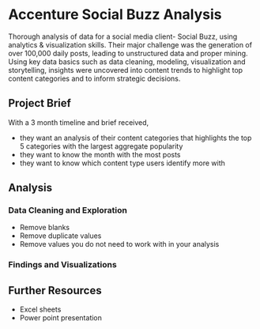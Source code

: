 # Accenture Social Buzz Analysis 
Thorough analysis of data for a social media client- Social Buzz, using analytics & visualization skills. Their major challenge was the generation of over 100,000 daily posts, leading to unstructured data and proper mining. Using key data basics such as data cleaning, modeling, visualization and storytelling, insights were uncovered into content trends to highlight top content categories and to inform strategic decisions.

## Project Brief
With a 3 month timeline and brief received,
- they want an analysis of their content categories that highlights the top 5 categories with the largest aggregate popularity
- they want to know the month with the most posts
- they want to know which content type users identify more with

## Analysis
### Data Cleaning and Exploration
- Remove blanks
- Remove duplicate values
- Remove values you do not need to work with in your analysis
  
### Findings and Visualizations

## Further Resources
- Excel sheets
- Power point presentation
